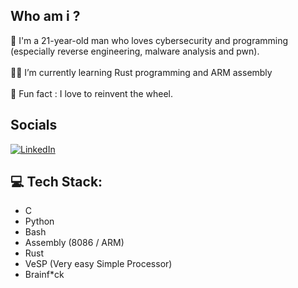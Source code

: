## Who am i ?
🔭 I'm a 21-year-old man who loves cybersecurity and programming (especially reverse engineering, malware analysis and pwn).<br><br>👨‍💻 I’m currently learning Rust programming and ARM assembly<br><br>🤪 Fun fact : I love to reinvent the wheel.

## Socials
[![LinkedIn](https://img.shields.io/badge/LinkedIn-%230077B5.svg?logo=linkedin&logoColor=white)](https://www.linkedin.com/in/r%C3%A9mi-hoarau/)

## 💻 Tech Stack:
- C
- Python
- Bash
- Assembly (8086 / ARM)
- Rust
- VeSP (Very easy Simple Processor)
- Brainf*ck
